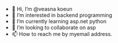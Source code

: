 - 👋 Hi, I’m @veasna koeun
- 👀 I’m interested in backend programming
- 🌱 I’m currently learning asp.net python
- 💞️ I’m looking to collaborate on asp
- 📫 How to reach me by myemail address.

<!---
VEASNAKOEUNSONA/VEASNAKOEUNSONA is a ✨ special ✨ repository because its `README.md` (this file) appears on your GitHub profile.
You can click the Preview link to take a look at your changes.
--->
